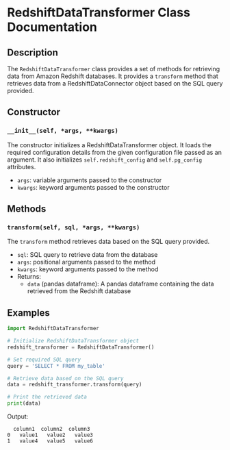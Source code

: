 # RedshiftDataTransformer Class Documentation


## Description

The `RedshiftDataTransformer` class provides a set of methods for retrieving data from Amazon Redshift databases. It provides a `transform` method that retrieves data from a RedshiftDataConnector object based on the SQL query provided.


## Constructor

### `__init__(self, *args, **kwargs)`

The constructor initializes a RedshiftDataTransformer object. It loads the required configuration details from the given configuration file passed as an argument. It also initializes `self.redshift_config` and `self.pg_config` attributes.

- `args`: variable arguments passed to the constructor
- `kwargs`: keyword arguments passed to the constructor


## Methods

### `transform(self, sql, *args, **kwargs)`

The `transform` method retrieves data based on the SQL query provided.

- `sql`: SQL query to retrieve data from the database
- `args`: positional arguments passed to the method
- `kwargs`: keyword arguments passed to the method
- Returns:
  * `data` (pandas dataframe): A pandas dataframe containing the data retrieved from the Redshift database


## Examples

```python
import RedshiftDataTransformer

# Initialize RedshiftDataTransformer object
redshift_transformer = RedshiftDataTransformer()

# Set required SQL query
query = 'SELECT * FROM my_table'

# Retrieve data based on the SQL query
data = redshift_transformer.transform(query)

# Print the retrieved data
print(data)
```

Output:
```
  column1  column2  column3
0   value1   value2   value3
1   value4   value5   value6
```